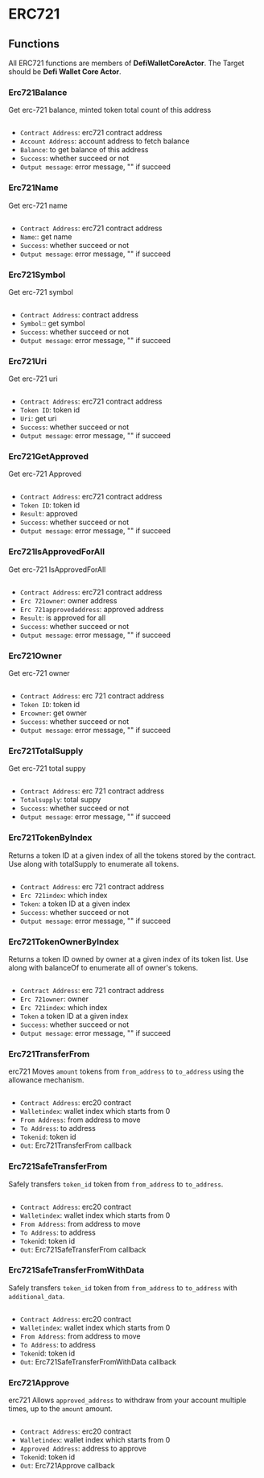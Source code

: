# ERC721

## Functions

All ERC721 functions are members of **DefiWalletCoreActor**. The Target should be **Defi Wallet Core Actor**.

### Erc721Balance

Get erc-721 balance, minted token total count of this address

<figure><img src="../../../.gitbook/assets/image (24).png" alt=""><figcaption></figcaption></figure>

* `Contract Address`: erc721 contract address
* `Account Address`: account address to fetch balance
* `Balance`: to get balance of this address
* `Success`: whether succeed or not
* `Output message`: error message, "" if succeed



### Erc721Name

Get erc-721 name

<figure><img src="../../../.gitbook/assets/image (11).png" alt=""><figcaption></figcaption></figure>

* `Contract Address`: erc721 contract address
* `Name`:: get name
* `Success`: whether succeed or not
* `Output message`: error message, "" if succeed

### Erc721Symbol

Get erc-721 symbol

<figure><img src="../../../.gitbook/assets/image (31).png" alt=""><figcaption></figcaption></figure>

* `Contract Address`: contract address
* `Symbol`:: get symbol
* `Success`: whether succeed or not
* `Output message`: error message, "" if succeed

### Erc721Uri

Get erc-721 uri

<figure><img src="../../../.gitbook/assets/image (13).png" alt=""><figcaption></figcaption></figure>

* `Contract Address`: erc721 contract address
* `Token ID`: token id
* `Uri`: get uri
* `Success`: whether succeed or not
* `Output message`: error message, "" if succeed

### Erc721GetApproved

Get erc-721 Approved

<figure><img src="../../../.gitbook/assets/image (3).png" alt=""><figcaption></figcaption></figure>

* `Contract Address`: erc721 contract address
* `Token ID`: token id
* `Result`: approved
* `Success`: whether succeed or not
* `Output message`: error message, "" if succeed

### Erc721IsApprovedForAll

Get erc-721 IsApprovedForAll

<figure><img src="../../../.gitbook/assets/image (4).png" alt=""><figcaption></figcaption></figure>

* `Contract Address`: erc721 contract address
* `Erc 721owner`: owner address
* `Erc 721approvedaddress`: approved address
* `Result`: is approved for all
* `Success`: whether succeed or not
* `Output message`: error message, "" if succeed

### Erc721Owner

Get erc-721 owner

<figure><img src="../../../.gitbook/assets/image (9).png" alt=""><figcaption></figcaption></figure>

* `Contract Address`: erc 721 contract address
* `Token ID`: token id
* `Ercowner`: get owner
* `Success`: whether succeed or not
* `Output message`: error message, "" if succeed

### Erc721TotalSupply

Get erc-721 total suppy

<figure><img src="../../../.gitbook/assets/image (17).png" alt=""><figcaption></figcaption></figure>

* `Contract Address`: erc 721 contract address
* `Totalsupply`: total suppy
* `Success`: whether succeed or not
* `Output message`: error message, "" if succeed

### Erc721TokenByIndex

Returns a token ID at a given index of all the tokens stored by the contract. Use along with totalSupply to enumerate all tokens.

<figure><img src="../../../.gitbook/assets/image (10).png" alt=""><figcaption></figcaption></figure>

* `Contract Address`: erc 721 contract address
* `Erc 721index`: which index
* `Token`: a token ID at a given index
* `Success`: whether succeed or not
* `Output message`: error message, "" if succeed

### Erc721TokenOwnerByIndex

Returns a token ID owned by owner at a given index of its token list. Use along with balanceOf to enumerate all of owner's tokens.

<figure><img src="../../../.gitbook/assets/image (8).png" alt=""><figcaption></figcaption></figure>

* `Contract Address`: erc 721 contract address
* `Erc 721owner`: owner
* `Erc 721index`: which index
* `Token` a token ID at a given index
* `Success`: whether succeed or not
* `Output message`: error message, "" if succeed



### Erc721TransferFrom

erc721 Moves `amount` tokens from `from_address` to `to_address` using the allowance mechanism.

<figure><img src="../../../.gitbook/assets/image (1).png" alt=""><figcaption></figcaption></figure>

* `Contract Address`: erc20 contract
* `Walletindex`: wallet index which starts from 0
* `From Address`: from address to move
* `To Address`: to address
* `Tokenid`: token id
* `Out`: Erc721TransferFrom callback

### Erc721SafeTransferFrom

Safely transfers `token_id` token from `from_address` to `to_address`.

<figure><img src="../../../.gitbook/assets/image (5).png" alt=""><figcaption></figcaption></figure>

* `Contract Address`: erc20 contract
* `Walletindex`: wallet index which starts from 0
* `From Address`: from address to move
* `To Address`: to address
* `Token`id: token id
* `Out`: Erc721SafeTransferFrom callback

### Erc721SafeTransferFromWithData

Safely transfers `token_id` token from `from_address` to `to_address` with `additional_data`.

<figure><img src="../../../.gitbook/assets/image (15).png" alt=""><figcaption></figcaption></figure>

* `Contract Address`: erc20 contract
* `Walletindex`: wallet index which starts from 0
* `From Address`: from address to move
* `To Address`: to address
* `Token`id: token id
* `Out`: Erc721SafeTransferFromWithData callback

### Erc721Approve

erc721 Allows `approved_address` to withdraw from your account multiple times, up to the `amount` amount.

<figure><img src="../../../.gitbook/assets/image (2).png" alt=""><figcaption></figcaption></figure>

* `Contract Address`: erc20 contract
* `Walletindex`: wallet index which starts from 0
* `Approved Address`: address to approve
* `Token`id: token id
* `Out`: Erc721Approve callback
